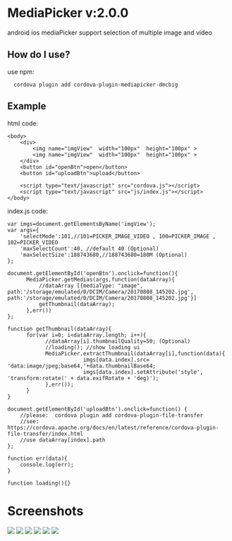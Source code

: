 # MediaPicker v:2.0.0
android ios mediaPicker support  selection of multiple image and video 

How do I use?
-------------------

use npm:

```npm
  cordova plugin add cordova-plugin-mediapicker-dmcbig
```

## Example
html code:

    <body>
        <div>
            <img name="imgView"  width="100px"  height="100px" >
            <img name="imgView"  width="100px"  height="100px" >
        </div>
        <button id="openBtn">open</button>
        <button id="uploadBtn">upload</button>

        <script type="text/javascript" src="cordova.js"></script>
        <script type="text/javascript" src="js/index.js"></script>
    </body>


index.js code:

    var imgs=document.getElementsByName('imgView');
    var args={
        'selectMode':101,//101=PICKER_IMAGE_VIDEO , 100=PICKER_IMAGE , 102=PICKER_VIDEO
        'maxSelectCount':40, //default 40 (Optional)
        'maxSelectSize':188743680,//188743680=180M (Optional)
    };

    document.getElementById('openBtn').onclick=function(){
          MediaPicker.getMedias(args,function(dataArray){
              //dataArray [{mediaType: "image", path:'/storage/emulated/0/DCIM/Camera/20170808_145202.jpg', path:'/storage/emulated/0/DCIM/Camera/20170808_145202.jpg'}]
              getThumbnail(dataArray);
          },err())
    };

    function getThumbnail(dataArray){
          for(var i=0; i<dataArray.length; i++){
                //dataArray[i].thumbnailQuality=50; (Optional)
                //loading(); //show loading ui
                MediaPicker.extractThumbnail(dataArray[i],function(data){
                            imgs[data.index].src= 'data:image/jpeg;base64,'+data.thumbnailBase64;
                            imgs[data.index].setAttribute('style', 'transform:rotate(' + data.exifRotate + 'deg)');
                },err());
          }
    }

    document.getElementById('uploadBtn').onclick=function() {
        //please:  cordova plugin add cordova-plugin-file-transfer
        //see:  https://cordova.apache.org/docs/en/latest/reference/cordova-plugin-file-transfer/index.html
        //use dataArray[index].path
    };

    function err(data){
        console.log(err);
    }

    function loading(){}



# Screenshots
![](https://github.com/dmcBig/MediaPickerPoject/blob/master/Screenshots/Screenshots1.png)
![](https://github.com/dmcBig/MediaPickerPoject/blob/master/Screenshots/Screenshots2.png)
![](https://github.com/dmcBig/MediaPickerPoject/blob/master/Screenshots/Screenshots3.png)
![](https://github.com/dmcBig/MediaPickerPoject/blob/master/Screenshots/Screenshots4.png)
![](https://github.com/dmcBig/MediaPickerPoject/blob/master/Screenshots/Screenshots5.png)
![](https://github.com/dmcBig/MediaPickerPoject/blob/master/Screenshots/Screenshots6.png)
